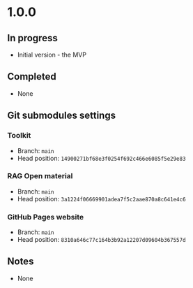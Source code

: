# 1.0.0

## In progress

- Initial version - the MVP

## Completed

- None

## Git submodules settings

### Toolkit

- Branch: `main`
- Head position: `14900271bf68e3f0254f692c466e6085f5e29e83`

### RAG Open material

- Branch: `main`
- Head position: `3a1224f06669901adea7f5c2aae870a8c641e4c6`

### GitHub Pages website

- Branch: `main`
- Head position: `8310a646c77c164b3b92a12207d09604b367557d`

## Notes

- None
